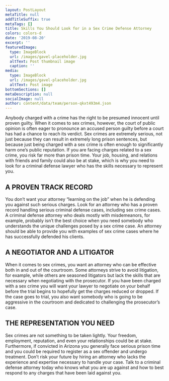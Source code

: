 ```yaml
---
layout: PostLayout
metaTitle: null
addTitleSuffix: true
metaTags: []
title: Skills You Should Look for in a Sex Crime Defense Attorney
colors: colors-d
date: '2019-08-20'
excerpt: ''
featuredImage:
  type: ImageBlock
  url: /images/gavel-placeholder.jpg
  altText: Post thumbnail image
  caption: ''
media:
  type: ImageBlock
  url: /images/gavel-placeholder.jpg
  altText: Post image
bottomSections: []
metaDescription: null
socialImage: null
author: content/data/team/person-qkxt493m4.json
---
```


Anybody charged with a crime has the right to be presumed innocent until proven guilty. When it comes to sex crimes, however, the court of public opinion is often eager to pronounce an accused person guilty before a court has had a chance to reach its verdict. Sex crimes are extremely serious, not just because they can result in extremely long prison sentences, but because just being charged with a sex crime is often enough to significantly harm one’s public reputation. If you are facing charges related to a sex crime, you risk far more than prison time. Your job, housing, and relations with friends and family could also be at stake, which is why you need to look for a criminal defense lawyer who has the skills necessary to represent you.

## A PROVEN TRACK RECORD

You don’t want your attorney “learning on the job” when he is defending you against such serious charges. Look for an attorney who has a proven record handling serious criminal defense cases, including sex crime cases. A criminal defense attorney who deals mostly with misdemeanors, for example, probably isn’t the best choice when you need somebody who understands the unique challenges posed by a sex crime case. An attorney should be able to provide you with examples of sex crime cases where he has successfully defended his clients.

## A NEGOTIATOR AND A LITIGATOR

When it comes to sex crimes, you want an attorney who can be effective both in and out of the courtroom. Some attorneys strive to avoid litigation, for example, while others are seasoned litigators but lack the skills that are necessary when negotiating with the prosecutor. If you have been charged with a sex crime you will want your lawyer to negotiate on your behalf before the trial begins to hopefully get the charges reduced or dropped. If the case goes to trial, you also want somebody who is going to be aggressive in the courtroom and dedicated to challenging the prosecutor’s case.

## THE REPRESENTATION YOU NEED

Sex crimes are not something to be taken lightly. Your freedom, employment, reputation, and even your relationships could be at stake. Furthermore, if convicted in Arizona you generally face serious prison time and you could be required to register as a sex offender and undergo treatment. Don’t risk your future by hiring an attorney who lacks the experience and expertise necessary to handle your case. Talk to a criminal defense attorney today who knows what you are up against and how to best respond to any charges that have been laid against you.
